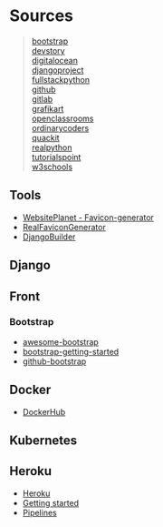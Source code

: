 # Sources
> [bootstrap](https://getbootstrap.com/) \
[devstory](https://devstory.net/)\
[digitalocean](https://www.digitalocean.com/)\
[djangoproject](https://www.djangoproject.com/)\
[fullstackpython](https://www.fullstackpython.com/)\
[github](https://github.com/)\
[gitlab](https://gitlab.com/)\
[grafikart](https://grafikart.fr/)\
[openclassrooms](https://openclassrooms.com/fr/)\
[ordinarycoders](https://ordinarycoders.com/)\
[quackit](https://www.quackit.com/)\
[realpython](https://realpython.com/)\
[tutorialspoint](https://www.tutorialspoint.com/)\
[w3schools](https://www.w3schools.com/)

## Tools
* [WebsitePlanet - Favicon-generator](https://www.websiteplanet.com/webtools/favicon-generator/)
* [RealFaviconGenerator](https://realfavicongenerator.net/)
* [DjangoBuilder](https://djangobuilder.io/#/)


## Django

## Front
### Bootstrap
* [awesome-bootstrap](https://github.com/therebelrobot/awesome-bootstrap)
* [bootstrap-getting-started](https://getbootstrap.com/docs/5.1/getting-started/introduction/)
* [github-bootstrap](https://github.com/twbs/bootstrap)

## Docker
* [DockerHub](https://hub.docker.com/)

## Kubernetes

## Heroku
* [Heroku](https://dashboard.heroku.com/apps)
* [Getting started](https://devcenter.heroku.com/articles/getting-started-with-python)
* [Pipelines](https://devcenter.heroku.com/articles/pipelines)
